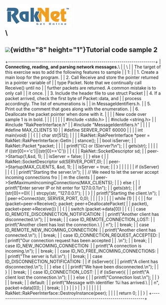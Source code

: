 ![Oculus VR, Inc.](RakNetLogo.jpg)\
\
  -----------------------------------------------------------------
  **![](spacer.gif){width="8" height="1"}Tutorial code sample 2**
  -----------------------------------------------------------------

+--------------------------------------------------------------------------+
| **Connecting, reading, and parsing network messages.**\                  |
| \                                                                        |
| The target of this exercise was to add the following features to sample  |
| 1:                                                                       |
| 1.  Create a main loop for the program.                                  |
| 2.  Call Receive and store the pointer returned in a pointer variable of |
|     type Packet. Note that we continually call Receive() until no        |
|     further packets are returned. A common mistake is to only call       |
|     it once.                                                             |
| 3.  Include the header file to use struct Packet                         |
| 4.  If a packet arrived, check the first byte of Packet::data, and       |
|     process accordingly. The list of enumerations is                     |
|     in MessageIdentifiers.h.                                             |
| 5.  Print out the comment that goes along with the enumeration.          |
| 6.  Deallocate the packet pointer when done with it.                     |
|                                                                          |
| New code over sample 1 is in bold.                                       |
|                                                                          |
|                                                                          |
|                                                                          |
|     #include <stdio.h>                                                   |
|     #include <string.h>                                                  |
|     #include "RakPeerInterface.h"                                        |
|     #include "MessageIdentifiers.h"                                      |
|                                                                          |
|     #define MAX_CLIENTS 10                                               |
|     #define SERVER_PORT 60000                                            |
|                                                                          |
|     int main(void)                                                       |
|     {                                                                    |
|         char str[512];                                                   |
|                                                                          |
|         RakNet::RakPeerInterface *peer = RakNet::RakPeerInterface::GetIn |
| stance();                                                                |
|         bool isServer;                                                   |
|         RakNet::Packet *packet;                                          |
|                                                                          |
|         printf("(C) or (S)erver?\n");                                    |
|         gets(str);                                                       |
|                                                                          |
|         if ((str[0]=='c')||(str[0]=='C'))                                |
|         {                                                                |
|             RakNet::SocketDescriptor sd;                                 |
|             peer->Startup(1,&sd, 1);                                     |
|             isServer = false;                                            |
|         } else {                                                         |
|             RakNet::SocketDescriptor sd(SERVER_PORT,0);                  |
|             peer->Startup(MAX_CLIENTS, &sd, 1);                          |
|             isServer = true;                                             |
|         }                                                                |
|                                                                          |
|                                                                          |
|         if (isServer)                                                    |
|         {                                                                |
|             printf("Starting the server.\n");                            |
|             // We need to let the server accept incoming connections fro |
| m the clients                                                            |
|             peer->SetMaximumIncomingConnections(MAX_CLIENTS);            |
|         } else {                                                         |
|             printf("Enter server IP or hit enter for 127.0.0.1\n");      |
|             gets(str);                                                   |
|             if (str[0]==0){                                              |
|                 strcpy(str, "127.0.0.1");                                |
|             }                                                            |
|             printf("Starting the client.\n");                            |
|             peer->Connect(str, SERVER_PORT, 0,0);                        |
|                                                                          |
|         }                                                                |
|                                                                          |
|         while (1)                                                        |
|         {                                                                |
|             for (packet=peer->Receive(); packet; peer->DeallocatePacket( |
| packet), packet=peer->Receive())                                         |
|             {                                                            |
|                 switch (packet->data[0])                                 |
|                     {                                                    |
|                     case ID_REMOTE_DISCONNECTION_NOTIFICATION:           |
|                         printf("Another client has disconnected.\n");    |
|                         break;                                           |
|                     case ID_REMOTE_CONNECTION_LOST:                      |
|                         printf("Another client has lost the connection.\ |
| n");                                                                     |
|                         break;                                           |
|                     case ID_REMOTE_NEW_INCOMING_CONNECTION:              |
|                         printf("Another client has connected.\n");       |
|                         break;                                           |
|                     case ID_CONNECTION_REQUEST_ACCEPTED:                 |
|                         printf("Our connection request has been accepted |
| .\n");                                                                   |
|                         break;                                           |
|                     case ID_NEW_INCOMING_CONNECTION:                     |
|                         printf("A connection is incoming.\n");           |
|                         break;                                           |
|                     case ID_NO_FREE_INCOMING_CONNECTIONS:                |
|                         printf("The server is full.\n");                 |
|                         break;                                           |
|                     case ID_DISCONNECTION_NOTIFICATION:                  |
|                         if (isServer){                                   |
|                             printf("A client has disconnected.\n");      |
|                         } else {                                         |
|                             printf("We have been disconnected.\n");      |
|                         }                                                |
|                         break;                                           |
|                     case ID_CONNECTION_LOST:                             |
|                         if (isServer){                                   |
|                             printf("A client lost the connection.\n");   |
|                         } else {                                         |
|                             printf("Connection lost.\n");                |
|                         }                                                |
|                         break;                                           |
|                     default:                                             |
|                         printf("Message with identifier %i has arrived.\ |
| n", packet->data[0]);                                                    |
|                         break;                                           |
|                     }                                                    |
|             }                                                            |
|         }                                                                |
|                                                                          |
|                                                                          |
|         RakNet::RakPeerInterface::DestroyInstance(peer);                 |
|                                                                          |
|         return 0;                                                        |
|     }                                                                    |
+--------------------------------------------------------------------------+


